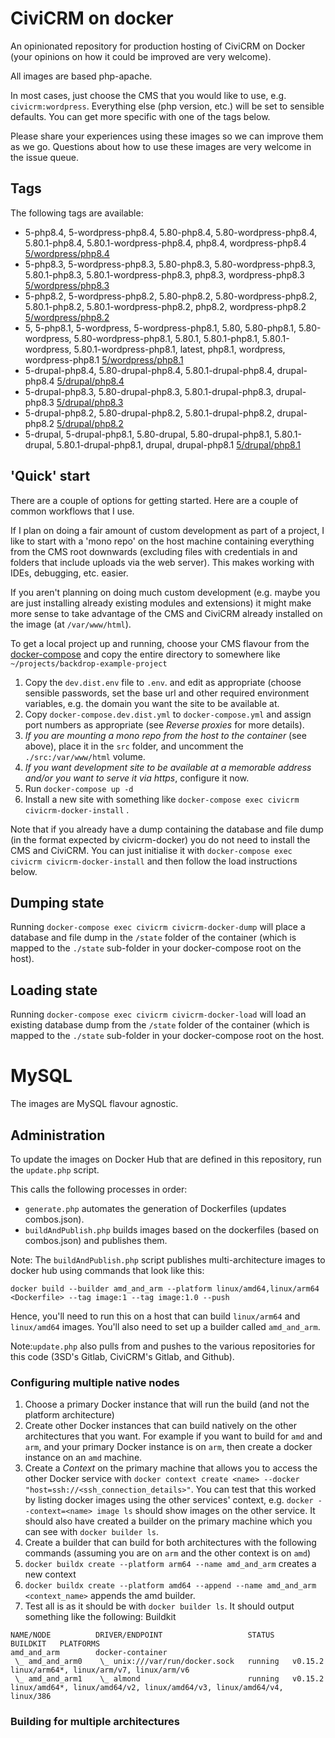 # CiviCRM on docker

An opinionated repository for production hosting of CiviCRM on Docker (your opinions on how it could be improved are very welcome).

All images are based php-apache.

In most cases, just choose the CMS that you would like to use, e.g. `civicrm:wordpress`. Everything else (php version, etc.) will be set to sensible defaults. You can get more specific with one of the tags below.

Please share your experiences using these images so we can improve them as we go. Questions about how to use these images are very welcome in the issue queue. 

## Tags

The following tags are available:

<!--START_TAGS-->
- 5-php8.4, 5-wordpress-php8.4, 5.80-php8.4, 5.80-wordpress-php8.4, 5.80.1-php8.4, 5.80.1-wordpress-php8.4, php8.4, wordpress-php8.4 [5/wordpress/php8.4](5/wordpress/php8.4)
- 5-php8.3, 5-wordpress-php8.3, 5.80-php8.3, 5.80-wordpress-php8.3, 5.80.1-php8.3, 5.80.1-wordpress-php8.3, php8.3, wordpress-php8.3 [5/wordpress/php8.3](5/wordpress/php8.3)
- 5-php8.2, 5-wordpress-php8.2, 5.80-php8.2, 5.80-wordpress-php8.2, 5.80.1-php8.2, 5.80.1-wordpress-php8.2, php8.2, wordpress-php8.2 [5/wordpress/php8.2](5/wordpress/php8.2)
- 5, 5-php8.1, 5-wordpress, 5-wordpress-php8.1, 5.80, 5.80-php8.1, 5.80-wordpress, 5.80-wordpress-php8.1, 5.80.1, 5.80.1-php8.1, 5.80.1-wordpress, 5.80.1-wordpress-php8.1, latest, php8.1, wordpress, wordpress-php8.1 [5/wordpress/php8.1](5/wordpress/php8.1)
- 5-drupal-php8.4, 5.80-drupal-php8.4, 5.80.1-drupal-php8.4, drupal-php8.4 [5/drupal/php8.4](5/drupal/php8.4)
- 5-drupal-php8.3, 5.80-drupal-php8.3, 5.80.1-drupal-php8.3, drupal-php8.3 [5/drupal/php8.3](5/drupal/php8.3)
- 5-drupal-php8.2, 5.80-drupal-php8.2, 5.80.1-drupal-php8.2, drupal-php8.2 [5/drupal/php8.2](5/drupal/php8.2)
- 5-drupal, 5-drupal-php8.1, 5.80-drupal, 5.80-drupal-php8.1, 5.80.1-drupal, 5.80.1-drupal-php8.1, drupal, drupal-php8.1 [5/drupal/php8.1](5/drupal/php8.1)
<!--END_TAGS-->

## 'Quick' start

There are a couple of options for getting started. Here are a couple of common workflows that I use.

If I plan on doing a fair amount of custom development as part of a project, I like to start with a 'mono repo' on the host machine containing everything from the CMS root downwards (excluding files with credentials in and folders that include uploads via the web server). This makes working with IDEs, debugging, etc. easier.

If you aren't planning on doing much custom development (e.g. maybe you are just installing already existing modules and extensions) it might make more sense to take advantage of the CMS and CiviCRM already installed on the image (at `/var/www/html`).

To get a local project up and running, choose your CMS flavour from the [docker-compose](docker-compose) and copy the entire directory to somewhere like `~/projects/backdrop-example-project`

1. Copy the `dev.dist.env` file to `.env`. and edit as appropriate (choose sensible passwords, set the base url and other required environment variables, e.g. the domain you want the site to be available at.
2. Copy `docker-compose.dev.dist.yml` to `docker-compose.yml` and assign port numbers as appropriate (see _Reverse proxies_ for more details).
3. _If you are mounting a mono repo from the host to the container_ (see above), place it in the `src` folder, and uncomment the `./src:/var/www/html` volume.
4. _If you want development site to be available at a memorable address and/or you want to serve it via https_, configure it now.
5. Run `docker-compose up -d`
6. Install a new site with something like `docker-compose exec civicrm civicrm-docker-install` .

Note that if you already have a dump containing the database and file dump (in the format expected by civicrm-docker) you do not need to install the CMS and CiviCRM. You can just initialise it with `docker-compose exec civicrm civicrm-docker-install` and then follow the load instructions below.

## Dumping state

Running `docker-compose exec civicrm civicrm-docker-dump` will place a database and file dump in the `/state` folder of the container (which is mapped to the `./state` sub-folder in your docker-compose root on the host).

## Loading state

Running `docker-compose exec civicrm civicrm-docker-load` will load an existing database dump from the `/state` folder of the container (which is mapped to the `./state` sub-folder in your docker-compose root on the host.

# MySQL

The images are MySQL flavour agnostic.

## Administration

To update the images on Docker Hub that are defined in this repository, run the `update.php` script. 

This calls the following processes in order:

- `generate.php` automates the generation of Dockerfiles (updates combos.json).
- `buildAndPublish.php` builds images based on the dockerfiles (based on combos.json) and publishes them.

Note: The `buildAndPublish.php` script publishes multi-architecture images to docker hub using commands that look like this: 

`docker build --builder amd_and_arm --platform linux/amd64,linux/arm64 <Dockerfile> --tag image:1 --tag image:1.0 --push`

Hence, you'll need to run this on a host that can build `linux/arm64` and `linux/amd64` images. You'll also need to set up a builder called `amd_and_arm`.

Note:`update.php` also pulls from and pushes to the various repositories for this code (3SD's Gitlab, CiviCRM's Gitlab, and Github).

### Configuring multiple native nodes

1. Choose a primary Docker instance that will run the build (and not the platform architecture)
2. Create other Docker instances that can build natively on the other architectures that you want. For example if you want to build for `amd` and `arm`, and your primary Docker instance is on `arm`, then create a docker instance on an `amd` machine.
3. Create a *Context* on the primary machine that allows you to access the other Docker service with `docker context create <name> --docker "host=ssh://<ssh_connection_details>"`. You can test that this worked by listing docker images using the other services' context, e.g. `docker --context=<name> image ls` should show images on the other service. It should also have created a builder on the primary machine which you can see with `docker builder ls`.
4. Create a builder that can build for both architectures with the following commands (assuming you are on `arm` and the other context is on `amd`)
5. `docker buildx create --platform arm64 --name amd_and_arm` creates a new context
6. `docker buildx create --platform amd64 --append --name amd_and_arm <context_name>` appends the amd builder.
7. Test all is as it should be with `docker builder ls`. It should output something like the following:
Buildkit 

```
NAME/NODE          DRIVER/ENDPOINT                   STATUS    BUILDKIT   PLATFORMS
amd_and_arm        docker-container                                       
 \_ amd_and_arm0    \_ unix:///var/run/docker.sock   running   v0.15.2    linux/arm64*, linux/arm/v7, linux/arm/v6
 \_ amd_and_arm1    \_ almond                        running   v0.15.2    linux/amd64*, linux/amd64/v2, linux/amd64/v3, linux/amd64/v4, linux/386
```

### Building for multiple architectures

